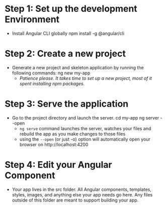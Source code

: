 # Step 1: Set up the development Environment
- Install Angular CLI globally
		npm install -g @angular/cli

# Step 2: Create a new project
- Generate a new project and skeleton application by running the following commands:
		ng new my-app
	* *Patience please. It takes time to set up a new project, most of it spent installing npm packages.*

# Step 3: Serve the application
- Go to the project directory and launch the server.
		cd my-app
        ng server --open
    * `ng serve` command launches the server, watches your files and rebuild the app as you make changes to those files
    * using the `--open` (or just -o) option will automatically open your browser on http://localhost:4200

# Step 4: Edit your Angular Component
- Your app lives in the src folder. All Angular components, templates, styles, images, and anything else your app needs go here. Any files outside of this folder are meant to support building your app.